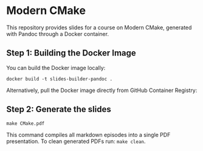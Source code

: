 # Modern CMake

This repository provides slides for a course on Modern CMake, generated with Pandoc through a Docker container. 

## Step 1: Building the Docker Image

You can build the Docker image locally:

```shell
docker build -t slides-builder-pandoc .
```

Alternatively, pull the Docker image directly from GitHub Container Registry:

## Step 2: Generate the slides 

```shell
make CMake.pdf
```

This command compiles all markdown episodes into a single PDF presentation. To clean generated PDFs run: `make clean`.
